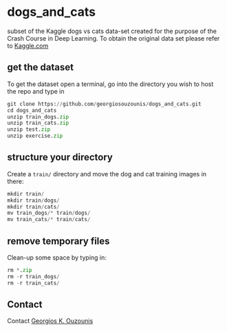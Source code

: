# dogs_and_cats

subset of the Kaggle dogs vs cats data-set created for the purpose of the Crash Course in Deep Learning. To obtain the original data set please refer to [Kaggle.com](https://www.kaggle.com/c/dogs-vs-cats/data)

## get the dataset

To get the dataset open a terminal, go into the directory you wish to host the repo and type in
```python
git clone https://github.com/georgiosouzounis/dogs_and_cats.git
cd dogs_and_cats
unzip train_dogs.zip
unzip train_cats.zip
unzip test.zip
unzip exercise.zip
```

## structure your directory

Create a ```train/``` directory and move the dog and cat training images in there:
```python
mkdir train/
mkdir train/dogs/
mkdir train/cats/
mv train_dogs/* train/dogs/
mv train_cats/* train/cats/
```

## remove temporary files

Clean-up some space by typing in:
```python
rm *.zip
rm -r train_dogs/
rm -r train_cats/
```

## Contact

Contact [Georgios K. Ouzounis](mailto:georgios.ouzounis@gmail.com)
